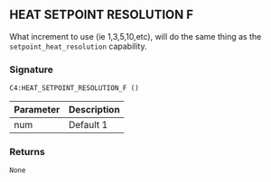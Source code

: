 ## HEAT SETPOINT RESOLUTION F

What increment to use (ie 1,3,5,10,etc), will do the same thing as the `setpoint_heat_resolution` capability.


### Signature

`C4:HEAT_SETPOINT_RESOLUTION_F ()` 


| Parameter | Description |
| --- | --- |
| num | Default 1 |


### Returns

`None`